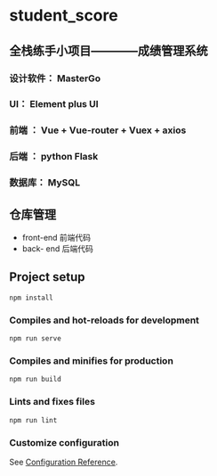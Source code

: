# student_score

## 全栈练手小项目————成绩管理系统
### 设计软件： MasterGo
### UI： Element plus UI
### 前端 ： Vue + Vue-router + Vuex + axios
### 后端 ： python Flask
### 数据库： MySQL

## 仓库管理
- front-end 前端代码
- back- end 后端代码

## Project setup
```
npm install
```

### Compiles and hot-reloads for development
```
npm run serve
```

### Compiles and minifies for production
```
npm run build
```

### Lints and fixes files
```
npm run lint
```

### Customize configuration
See [Configuration Reference](https://cli.vuejs.org/config/).
